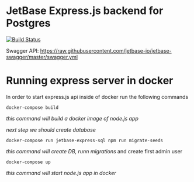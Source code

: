 # JetBase Express.js backend for Postgres

[![Build Status](https://travis-ci.org/jetbase-io/jetbase-express-sql.svg?branch=test)](https://travis-ci.org/jetbase-io/jetbase-express-sql)

Swagger API: https://raw.githubusercontent.com/jetbase-io/jetbase-swagger/master/swagger.yml

# Running express server in docker

In order to start express.js api inside of docker run the following commands

```
docker-compose build
```
_this command will build a docker image of node.js app_


_next step we should create database_

```
docker-compose run jetbase-express-sql npm run migrate-seeds
```
_this command will create DB, runn migrations_ and create first admin user


```
docker-compose up
```
_this command will start node.js app in docker_
